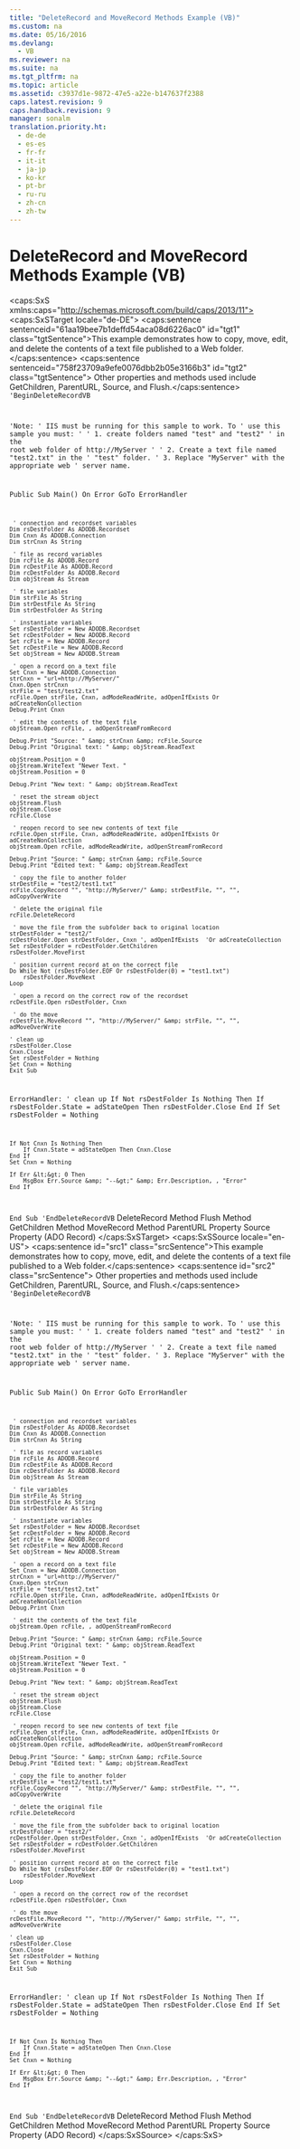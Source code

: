 ```yaml
---
title: "DeleteRecord and MoveRecord Methods Example (VB)"
ms.custom: na
ms.date: 05/16/2016
ms.devlang: 
  - VB
ms.reviewer: na
ms.suite: na
ms.tgt_pltfrm: na
ms.topic: article
ms.assetid: c3937d1e-9872-47e5-a22e-b147637f2388
caps.latest.revision: 9
caps.handback.revision: 9
manager: sonalm
translation.priority.ht: 
  - de-de
  - es-es
  - fr-fr
  - it-it
  - ja-jp
  - ko-kr
  - pt-br
  - ru-ru
  - zh-cn
  - zh-tw
---
```

# DeleteRecord and MoveRecord Methods Example (VB)
<?xml version="1.0" encoding="utf-8"?>
<caps:SxS xmlns:caps="http://schemas.microsoft.com/build/caps/2013/11">
  <caps:SxSTarget locale="de-DE">
    <developerReferenceWithoutSyntaxDocument xsi:schemaLocation="http://ddue.schemas.microsoft.com/authoring/2003/5 http://dduestorage.blob.core.windows.net/ddueschema/developer.xsd" xmlns="http://ddue.schemas.microsoft.com/authoring/2003/5" xmlns:xlink="http://www.w3.org/1999/xlink" xmlns:xsi="http://www.w3.org/2001/XMLSchema-instance">
      <introduction>
        <para>
          <caps:sentence sentenceid="61aa19bee7b1deffd54aca08d6226ac0" id="tgt1" class="tgtSentence">This example demonstrates how to copy, move, edit, and delete the contents of a text file published to a Web folder.</caps:sentence>
          <caps:sentence sentenceid="758f23709a9efe0076dbb2b05e3166b3" id="tgt2" class="tgtSentence"> Other properties and methods used include <legacyLink xlink:href="b3f09bac-4f66-49f6-aa5a-6fbb4fb28338">GetChildren</legacyLink>, <legacyLink xlink:href="65120ce6-3900-4cd4-b322-3b9816d74737">ParentURL</legacyLink>, <legacyLink xlink:href="2c18279e-6f35-4af0-b12e-8f1543d9ed20">Source</legacyLink>, and <legacyLink xlink:href="938522b4-f836-4c80-8d27-a598a000f0ee">Flush</legacyLink>.</caps:sentence>
        </para>
        <code>'BeginDeleteRecordVB

'Note:
' IIS must be running for this sample to work. To
' use this sample you must:
'
' 1. create folders named "test" and "test2"
'    in the root web folder of http://MyServer
'
' 2. Create a text file named "test2.txt" in the
'    "test" folder.
' 3. Replace "MyServer" with the appropriate web
'    server name.
    
Public Sub Main()
    On Error GoTo ErrorHandler

     ' connection and recordset variables
    Dim rsDestFolder As ADODB.Recordset
    Dim Cnxn As ADODB.Connection
    Dim strCnxn As String
 
     ' file as record variables
    Dim rcFile As ADODB.Record
    Dim rcDestFile As ADODB.Record
    Dim rcDestFolder As ADODB.Record
    Dim objStream As Stream
    
     ' file variables
    Dim strFile As String
    Dim strDestFile As String
    Dim strDestFolder As String
            
     ' instantiate variables
    Set rsDestFolder = New ADODB.Recordset
    Set rcDestFolder = New ADODB.Record
    Set rcFile = New ADODB.Record
    Set rcDestFile = New ADODB.Record
    Set objStream = New ADODB.Stream
     
     ' open a record on a text file
    Set Cnxn = New ADODB.Connection
    strCnxn = "url=http://MyServer/"
    Cnxn.Open strCnxn
    strFile = "test/test2.txt"
    rcFile.Open strFile, Cnxn, adModeReadWrite, adOpenIfExists Or adCreateNonCollection
    Debug.Print Cnxn
    
     ' edit the contents of the text file
    objStream.Open rcFile, , adOpenStreamFromRecord
    
    Debug.Print "Source: " &amp; strCnxn &amp; rcFile.Source
    Debug.Print "Original text: " &amp; objStream.ReadText
    
    objStream.Position = 0
    objStream.WriteText "Newer Text. "
    objStream.Position = 0
    
    Debug.Print "New text: " &amp; objStream.ReadText
    
     ' reset the stream object
    objStream.Flush
    objStream.Close
    rcFile.Close
    
     ' reopen record to see new contents of text file
    rcFile.Open strFile, Cnxn, adModeReadWrite, adOpenIfExists Or adCreateNonCollection
    objStream.Open rcFile, adModeReadWrite, adOpenStreamFromRecord
    
    Debug.Print "Source: " &amp; strCnxn &amp; rcFile.Source
    Debug.Print "Edited text: " &amp; objStream.ReadText
    
     ' copy the file to another folder
    strDestFile = "test2/test1.txt"
    rcFile.CopyRecord "", "http://MyServer/" &amp; strDestFile, "", "", adCopyOverWrite
    
     ' delete the original file
    rcFile.DeleteRecord
    
     ' move the file from the subfolder back to original location
    strDestFolder = "test2/"
    rcDestFolder.Open strDestFolder, Cnxn ', adOpenIfExists  'Or adCreateCollection
    Set rsDestFolder = rcDestFolder.GetChildren
    rsDestFolder.MoveFirst
    
     ' position current record at on the correct file
    Do While Not (rsDestFolder.EOF Or rsDestFolder(0) = "test1.txt")
        rsDestFolder.MoveNext
    Loop
    
     ' open a record on the correct row of the recordset
    rcDestFile.Open rsDestFolder, Cnxn
    
     ' do the move
    rcDestFile.MoveRecord "", "http://MyServer/" &amp; strFile, "", "", adMoveOverWrite
    
    ' clean up
    rsDestFolder.Close
    Cnxn.Close
    Set rsDestFolder = Nothing
    Set Cnxn = Nothing
    Exit Sub
    
ErrorHandler:
    ' clean up
    If Not rsDestFolder Is Nothing Then
        If rsDestFolder.State = adStateOpen Then rsDestFolder.Close
    End If
    Set rsDestFolder = Nothing
    
    If Not Cnxn Is Nothing Then
        If Cnxn.State = adStateOpen Then Cnxn.Close
    End If
    Set Cnxn = Nothing
    
    If Err &lt;&gt; 0 Then
        MsgBox Err.Source &amp; "--&gt;" &amp; Err.Description, , "Error"
    End If
End Sub
'EndDeleteRecordVB</code>
      </introduction>
      <relatedTopics>
        <link xlink:href="2726498c-dbd8-4266-983b-ae7d62c39142">DeleteRecord Method</link>
        <link xlink:href="938522b4-f836-4c80-8d27-a598a000f0ee">Flush Method</link>
        <link xlink:href="b3f09bac-4f66-49f6-aa5a-6fbb4fb28338">GetChildren Method</link>
        <link xlink:href="6d2807b0-b861-4583-bcaf-fb0b82e0f2d0">MoveRecord Method</link>
        <link xlink:href="65120ce6-3900-4cd4-b322-3b9816d74737">ParentURL Property</link>
        <link xlink:href="2c18279e-6f35-4af0-b12e-8f1543d9ed20">Source Property (ADO Record)</link>
      </relatedTopics>
    </developerReferenceWithoutSyntaxDocument>
  </caps:SxSTarget>
  <caps:SxSSource locale="en-US">
    <developerReferenceWithoutSyntaxDocument xsi:schemaLocation="http://ddue.schemas.microsoft.com/authoring/2003/5 http://dduestorage.blob.core.windows.net/ddueschema/developer.xsd" xmlns="http://ddue.schemas.microsoft.com/authoring/2003/5" xmlns:xlink="http://www.w3.org/1999/xlink" xmlns:xsi="http://www.w3.org/2001/XMLSchema-instance">
      <introduction>
        <para>
          <caps:sentence id="src1" class="srcSentence">This example demonstrates how to copy, move, edit, and delete the contents of a text file published to a Web folder.</caps:sentence>
          <caps:sentence id="src2" class="srcSentence"> Other properties and methods used include <legacyLink xlink:href="b3f09bac-4f66-49f6-aa5a-6fbb4fb28338">GetChildren</legacyLink>, <legacyLink xlink:href="65120ce6-3900-4cd4-b322-3b9816d74737">ParentURL</legacyLink>, <legacyLink xlink:href="2c18279e-6f35-4af0-b12e-8f1543d9ed20">Source</legacyLink>, and <legacyLink xlink:href="938522b4-f836-4c80-8d27-a598a000f0ee">Flush</legacyLink>.</caps:sentence>
        </para>
        <code>'BeginDeleteRecordVB

'Note:
' IIS must be running for this sample to work. To
' use this sample you must:
'
' 1. create folders named "test" and "test2"
'    in the root web folder of http://MyServer
'
' 2. Create a text file named "test2.txt" in the
'    "test" folder.
' 3. Replace "MyServer" with the appropriate web
'    server name.
    
Public Sub Main()
    On Error GoTo ErrorHandler

     ' connection and recordset variables
    Dim rsDestFolder As ADODB.Recordset
    Dim Cnxn As ADODB.Connection
    Dim strCnxn As String
 
     ' file as record variables
    Dim rcFile As ADODB.Record
    Dim rcDestFile As ADODB.Record
    Dim rcDestFolder As ADODB.Record
    Dim objStream As Stream
    
     ' file variables
    Dim strFile As String
    Dim strDestFile As String
    Dim strDestFolder As String
            
     ' instantiate variables
    Set rsDestFolder = New ADODB.Recordset
    Set rcDestFolder = New ADODB.Record
    Set rcFile = New ADODB.Record
    Set rcDestFile = New ADODB.Record
    Set objStream = New ADODB.Stream
     
     ' open a record on a text file
    Set Cnxn = New ADODB.Connection
    strCnxn = "url=http://MyServer/"
    Cnxn.Open strCnxn
    strFile = "test/test2.txt"
    rcFile.Open strFile, Cnxn, adModeReadWrite, adOpenIfExists Or adCreateNonCollection
    Debug.Print Cnxn
    
     ' edit the contents of the text file
    objStream.Open rcFile, , adOpenStreamFromRecord
    
    Debug.Print "Source: " &amp; strCnxn &amp; rcFile.Source
    Debug.Print "Original text: " &amp; objStream.ReadText
    
    objStream.Position = 0
    objStream.WriteText "Newer Text. "
    objStream.Position = 0
    
    Debug.Print "New text: " &amp; objStream.ReadText
    
     ' reset the stream object
    objStream.Flush
    objStream.Close
    rcFile.Close
    
     ' reopen record to see new contents of text file
    rcFile.Open strFile, Cnxn, adModeReadWrite, adOpenIfExists Or adCreateNonCollection
    objStream.Open rcFile, adModeReadWrite, adOpenStreamFromRecord
    
    Debug.Print "Source: " &amp; strCnxn &amp; rcFile.Source
    Debug.Print "Edited text: " &amp; objStream.ReadText
    
     ' copy the file to another folder
    strDestFile = "test2/test1.txt"
    rcFile.CopyRecord "", "http://MyServer/" &amp; strDestFile, "", "", adCopyOverWrite
    
     ' delete the original file
    rcFile.DeleteRecord
    
     ' move the file from the subfolder back to original location
    strDestFolder = "test2/"
    rcDestFolder.Open strDestFolder, Cnxn ', adOpenIfExists  'Or adCreateCollection
    Set rsDestFolder = rcDestFolder.GetChildren
    rsDestFolder.MoveFirst
    
     ' position current record at on the correct file
    Do While Not (rsDestFolder.EOF Or rsDestFolder(0) = "test1.txt")
        rsDestFolder.MoveNext
    Loop
    
     ' open a record on the correct row of the recordset
    rcDestFile.Open rsDestFolder, Cnxn
    
     ' do the move
    rcDestFile.MoveRecord "", "http://MyServer/" &amp; strFile, "", "", adMoveOverWrite
    
    ' clean up
    rsDestFolder.Close
    Cnxn.Close
    Set rsDestFolder = Nothing
    Set Cnxn = Nothing
    Exit Sub
    
ErrorHandler:
    ' clean up
    If Not rsDestFolder Is Nothing Then
        If rsDestFolder.State = adStateOpen Then rsDestFolder.Close
    End If
    Set rsDestFolder = Nothing
    
    If Not Cnxn Is Nothing Then
        If Cnxn.State = adStateOpen Then Cnxn.Close
    End If
    Set Cnxn = Nothing
    
    If Err &lt;&gt; 0 Then
        MsgBox Err.Source &amp; "--&gt;" &amp; Err.Description, , "Error"
    End If
End Sub
'EndDeleteRecordVB</code>
      </introduction>
      <relatedTopics>
        <link xlink:href="2726498c-dbd8-4266-983b-ae7d62c39142">DeleteRecord Method</link>
        <link xlink:href="938522b4-f836-4c80-8d27-a598a000f0ee">Flush Method</link>
        <link xlink:href="b3f09bac-4f66-49f6-aa5a-6fbb4fb28338">GetChildren Method</link>
        <link xlink:href="6d2807b0-b861-4583-bcaf-fb0b82e0f2d0">MoveRecord Method</link>
        <link xlink:href="65120ce6-3900-4cd4-b322-3b9816d74737">ParentURL Property</link>
        <link xlink:href="2c18279e-6f35-4af0-b12e-8f1543d9ed20">Source Property (ADO Record)</link>
      </relatedTopics>
    </developerReferenceWithoutSyntaxDocument>
  </caps:SxSSource>
</caps:SxS>